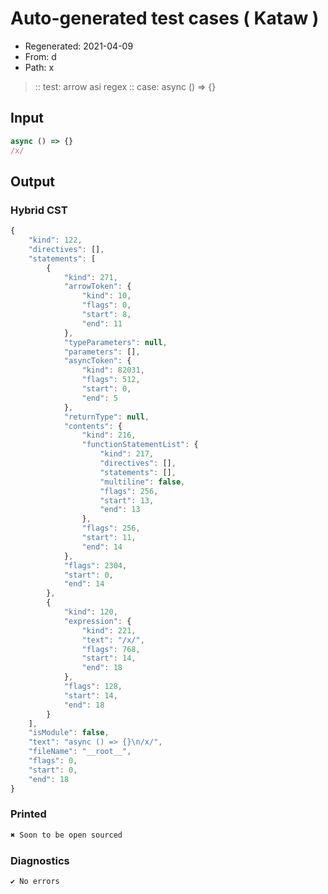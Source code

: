 # Auto-generated test cases ( Kataw )
- Regenerated: 2021-04-09
- From: d
- Path: x
> :: test: arrow asi regex
> :: case: async () => {}
## Input

`````js
async () => {}
/x/
`````

## Output

### Hybrid CST

```javascript
{
    "kind": 122,
    "directives": [],
    "statements": [
        {
            "kind": 271,
            "arrowToken": {
                "kind": 10,
                "flags": 0,
                "start": 8,
                "end": 11
            },
            "typeParameters": null,
            "parameters": [],
            "asyncToken": {
                "kind": 82031,
                "flags": 512,
                "start": 0,
                "end": 5
            },
            "returnType": null,
            "contents": {
                "kind": 216,
                "functionStatementList": {
                    "kind": 217,
                    "directives": [],
                    "statements": [],
                    "multiline": false,
                    "flags": 256,
                    "start": 13,
                    "end": 13
                },
                "flags": 256,
                "start": 11,
                "end": 14
            },
            "flags": 2304,
            "start": 0,
            "end": 14
        },
        {
            "kind": 120,
            "expression": {
                "kind": 221,
                "text": "/x/",
                "flags": 768,
                "start": 14,
                "end": 18
            },
            "flags": 128,
            "start": 14,
            "end": 18
        }
    ],
    "isModule": false,
    "text": "async () => {}\n/x/",
    "fileName": "__root__",
    "flags": 0,
    "start": 0,
    "end": 18
}
```

### Printed

```javascript
✖ Soon to be open sourced
```

### Diagnostics

```javascript
✔ No errors
```

